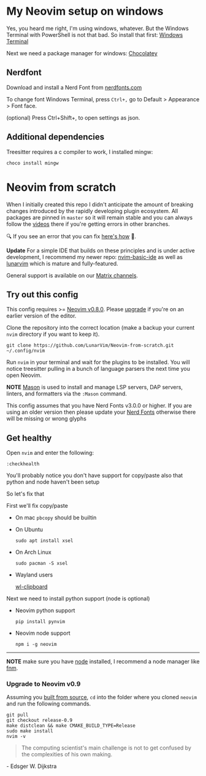 # My Neovim setup on windows

Yes, you heard me right, I'm using windows, whatever. But the Windows Terminal with PowerShell is not that bad. So install that first:
[Windows Terminal](https://apps.microsoft.com/store/detail/windows-terminal/9N0DX20HK701?hl=nl-nl&gl=nl&rtc=1)

Next we need a package manager for windows:
[Chocolatey](https://chocolatey.org/install)

## Nerdfont
Download and install a Nerd Font from [nerdfonts.com](https://www.nerdfonts.com/font-downloads)

To change font Windows Terminal, press `Ctrl+,` go to Default > Appearance > Font face.

(optional) Press Ctrl+Shift+, to open settings as json. 


## Additional dependencies
Treesitter requires a c compiler to work, I installed mingw:
```
choco install mingw
```


# Neovim from scratch

When I initially created this repo I didn't anticipate the amount of breaking changes introduced by the rapidly developing plugin ecosystem.  All packages are pinned in `master` so it will remain stable and you can always follow the [videos](https://www.youtube.com/watch?v=ctH-a-1eUME&list=PLhoH5vyxr6Qq41NFL4GvhFp-WLd5xzIzZ)
there if you're getting errors in other branches.   

🔍 If you see an error that you can fix [here's how](CONTRIBUTING.md) 🎉.

**Update** For a simple IDE that builds on these principles and is under active development, I recommend my newer repo: [nvim-basic-ide](https://github.com/LunarVim/nvim-basic-ide) as well as [lunarvim](https://www.lunarvim.org/) which is mature and fully-featured.

General support is available on our [Matrix channels](https://matrix.to/#/#neovim-atmachine:matrix.org).

## Try out this config

This config requires >= [Neovim v0.8.0](https://github.com/neovim/neovim/releases). Please [upgrade](#upgrade-to-neovim-v080) if you're on an earlier version of the editor.

Clone the repository into the correct location (make a backup your current `nvim` directory if you want to keep it).

```
git clone https://github.com/LunarVim/Neovim-from-scratch.git ~/.config/nvim
```

Run `nvim` in your terminal and wait for the plugins to be installed. You will notice treesitter pulling in a bunch of language parsers the next time you open Neovim.

**NOTE** [Mason](https://github.com/williamboman/mason.nvim) is used to install and manage LSP servers, DAP servers, linters, and formatters via the `:Mason` command.

This config assumes that you have Nerd Fonts v3.0.0 or higher. If you are using an older version then please update your [Nerd Fonts](https://github.com/ryanoasis/nerd-fonts) otherwise there will be missing or wrong glyphs

## Get healthy

Open `nvim` and enter the following:

```
:checkhealth
```

You'll probably notice you don't have support for copy/paste also that python and node haven't been setup

So let's fix that

First we'll fix copy/paste

- On mac `pbcopy` should be builtin

- On Ubuntu

  ```
  sudo apt install xsel
  ```

- On Arch Linux

  ```
  sudo pacman -S xsel
  ```
  
- Wayland users

  [wl-clipboard](https://github.com/bugaevc/wl-clipboard)


Next we need to install python support (node is optional)

- Neovim python support

  ```
  pip install pynvim
  ```

- Neovim node support

  ```
  npm i -g neovim
  ```
---

**NOTE** make sure you have [node](https://nodejs.org/en/) installed, I recommend a node manager like [fnm](https://github.com/Schniz/fnm).

### Upgrade to Neovim v0.9

Assuming you [built from source](https://github.com/neovim/neovim/wiki/Building-Neovim#quick-start), `cd` into the folder where you cloned `neovim` and run the following commands. 
```
git pull
git checkout release-0.9
make distclean && make CMAKE_BUILD_TYPE=Release
sudo make install
nvim -v
```

> The computing scientist's main challenge is not to get confused by the complexities of his own making. 

\- Edsger W. Dijkstra
